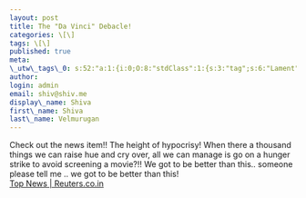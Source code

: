 ```yaml
---
layout: post
title: The "Da Vinci" Debacle!
categories: \[\]
tags: \[\]
published: true
meta:
\_utw\_tags\_0: s:52:"a:1:{i:0;O:8:"stdClass":1:{s:3:"tag";s:6:"Lament";}}";
author:
login: admin
email: shiv@shiv.me
display\_name: Shiva
first\_name: Shiva
last\_name: Velmurugan
---
```


Check out the news item!! The height of hypocrisy! When there a thousand things we can raise hue and cry over, all we can manage is go on a hunger strike to avoid screening a movie?!! We got to be better than this.. someone please tell me .. we got to be better than this!   
[Top News | Reuters.co.in][0]


[0]: http://in.today.reuters.com/news/newsArticle.aspx?type=topNews&storyID=2006-05-18T191619Z_01_NOOTR_RTRJONC_0_India-249912-2.xml
